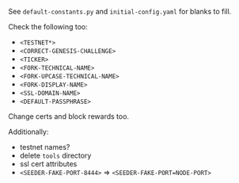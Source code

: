 See `default-constants.py` and `initial-config.yaml` for blanks to fill.

Check the following too:
- `<TESTNET*>`
- `<CORRECT-GENESIS-CHALLENGE>`
- `<TICKER>`
- `<FORK-TECHNICAL-NAME>`
- `<FORK-UPCASE-TECHNICAL-NAME>`
- `<FORK-DISPLAY-NAME>`
- `<SSL-DOMAIN-NAME>`
- `<DEFAULT-PASSPHRASE>`

Change certs and block rewards too.

Additionally:

- testnet names?
- delete `tools` directory
- ssl cert attributes
- `<SEEDER-FAKE-PORT-8444>` => `<SEEDER-FAKE-PORT=NODE-PORT>`
